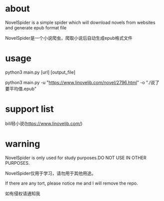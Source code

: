 # about
NovelSpider is a simple spider which will download novels from websites and generate epub format file

NovelSpider是一个小说爬虫，爬取小说后自动生成epub格式文件

# usage
python3 main.py [url] [output_file]

python3 main.py -u "https://www.linovelib.com/novel/2796.html" -o "./说了要平均值.epub"

# support list
bili轻小说(https://www.linovelib.com/)

# warning
NovelSpider is only used for study purposes.DO NOT USE IN OTHER PURPOSES.

NovelSpider仅用于学习，请勿用于其他用途。

If there are any tort, please notice me and I will remove the repo.

如有侵权请通知我
